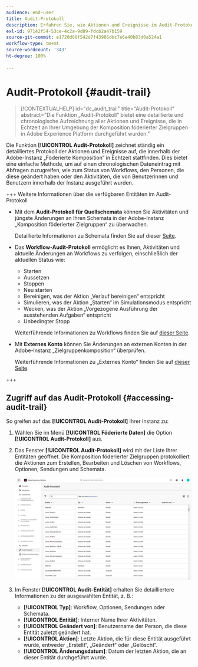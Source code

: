 ```yaml
---
audience: end-user
title: Audit-Protokoll
description: Erfahren Sie, wie Aktionen und Ereignisse im Audit-Protokoll protokolliert und zur Verfügung gestellt werden
exl-id: 97142f54-53ce-4c2a-9d89-fdcb2a47b159
source-git-commit: e1720d60f542d7f43986dbc7e6e40b83d0a524a1
workflow-type: tm+mt
source-wordcount: '343'
ht-degree: 100%

---
```


# Audit-Protokoll {#audit-trail}

>[!CONTEXTUALHELP]
>id="dc_audit_trail"
>title="Audit-Protokoll"
>abstract="Die Funktion „Audit-Protokoll“ bietet eine detaillierte und chronologische Aufzeichnung aller Aktionen und Ereignisse, die in Echtzeit an Ihrer Umgebung der Komposition föderierter Zielgruppen in Adobe Experience Platform durchgeführt wurden."

Die Funktion **[!UICONTROL Audit-Protokoll]** zeichnet ständig ein detailliertes Protokoll der Aktionen und Ereignisse auf, die innerhalb der Adobe-Instanz „Föderierte Komposition“ in Echtzeit stattfinden. Dies bietet eine einfache Methode, um auf einen chronologischen Dateneintrag mit Abfragen zuzugreifen, wie zum Status von Workflows, den Personen, die diese geändert haben oder den Aktivitäten, die von Benutzerinnen und Benutzern innerhalb der Instanz ausgeführt wurden.

+++ Weitere Informationen über die verfügbaren Entitäten im Audit-Protokoll

* Mit dem **Audit-Protokoll für Quellschemata** können Sie Aktivitäten und jüngste Änderungen an Ihren Schemata in der Adobe-Instanz „Komposition föderierter Zielgruppen“ zu überwachen.

  Detaillierte Informationen zu Schemata finden Sie auf dieser [Seite](../customer/schemas.md).

* Das **Workflow-Audit-Protokoll** ermöglicht es Ihnen, Aktivitäten und aktuelle Änderungen an Workflows zu verfolgen, einschließlich der aktuellen Status wie:

   * Starten
   * Aussetzen
   * Stoppen
   * Neu starten
   * Bereinigen, was der Aktion „Verlauf bereinigen“ entspricht
   * Simulieren, was der Aktion „Starten“ im Simulationsmodus entspricht
   * Wecken, was der Aktion „Vorgezogene Ausführung der ausstehenden Aufgaben“ entspricht
   * Unbedingter Stopp

  Weiterführende Informationen zu Workflows finden Sie auf [dieser Seite](../compositions/gs-compositions.md).

* Mit **Externes Konto** können Sie Änderungen an externen Konten in der Adobe-Instanz „Zielgruppenkomposition“ überprüfen.

  Weiterführende Informationen zu „Externes Konto“ finden Sie auf [dieser Seite](../connections/federated-db.md).

+++

## Zugriff auf das Audit-Protokoll {#accessing-audit-trail}

So greifen auf das **[!UICONTROL Audit-Protokoll]** Ihrer Instanz zu:

1. Wählen Sie im Menü **[!UICONTROL Föderierte Daten]** die Option **[!UICONTROL Audit-Protokoll]** aus.

1. Das Fenster **[!UICONTROL Audit-Protokoll]** wird mit der Liste Ihrer Entitäten geöffnet. Die Komposition föderierter Zielgruppen protokolliert die Aktionen zum Erstellen, Bearbeiten und Löschen von Workflows, Optionen, Sendungen und Schemata.

   ![](assets/audit_trail.png)

1. Im Fenster **[!UICONTROL Audit-Entität]** erhalten Sie detailliertere Informationen zu der ausgewählten Entität, z. B.:

   * **[!UICONTROL Typ]**: Workflow, Optionen, Sendungen oder Schemata.
   * **[!UICONTROL Entität]**: Interner Name Ihrer Aktivitäten.
   * **[!UICONTROL Geändert von]**: Benutzername der Person, die diese Entität zuletzt geändert hat.
   * **[!UICONTROL Aktion]**: Letzte Aktion, die für diese Entität ausgeführt wurde, entweder „Erstellt“, „Geändert“ oder „Gelöscht“.
   * **[!UICONTROL Änderungsdatum]**: Datum der letzten Aktion, die an dieser Entität durchgeführt wurde.
